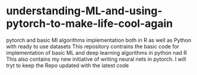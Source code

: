 # understanding-ML-and-using-pytorch-to-make-life-cool-again
pytorch and basic Ml algorithms implementation both in R as well as Python with ready to use datasets
This repository contrains the basic code for implementation of basic ML and deep learning algorithms in python nad R
This also contains my new initiative of writing neural nets in pytorch.
I will tryt to keep the Repo updated with the latest code
